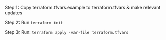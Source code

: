 Step 1: Copy terraform.tfvars.example to terraform.tfvars & make relevant updates

Step 2: Run `terraform init`

Step 3: Run: `terraform apply -var-file terraform.tfvars`
